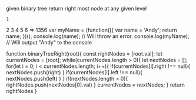 given binary tree
return right most node at any given level

    1
   2 3
  4   5
 6
=>
1356
var myName = (function(){
  var name = 'Andy';
  return name; 
})();
console.log(name); // Will throw an error.
console.log(myName); // Will output "Andy" to the console


function binaryTreeRight(root){
    const rightNodes = [root.val];
    let currentNodes = [root];
    while(currentNodes.length > 0){
        let nextNodes = [];
        for(let i = 0; i < currentNodes.length; i++){
            if(currentNodes[i].right !== null){
                nextNodes.push(right)
            }
            if(currentNodes[i].left !== null){
                nextNodes.push(left)
            }
        }
        if(nextNodes.length > 0){
            rightNodes.push(nextNodes[0].val)
        }
        currentNodes = nextNodes;
    } 
    return rightNodes
}
